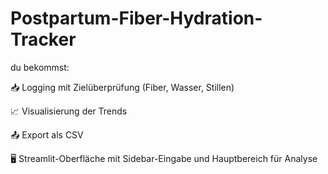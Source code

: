 # Postpartum-Fiber-Hydration-Tracker

du bekommst:

📥 Logging mit Zielüberprüfung (Fiber, Wasser, Stillen)

📈 Visualisierung der Trends

📤 Export als CSV

🖥️ Streamlit-Oberfläche mit Sidebar-Eingabe und Hauptbereich für Analyse
